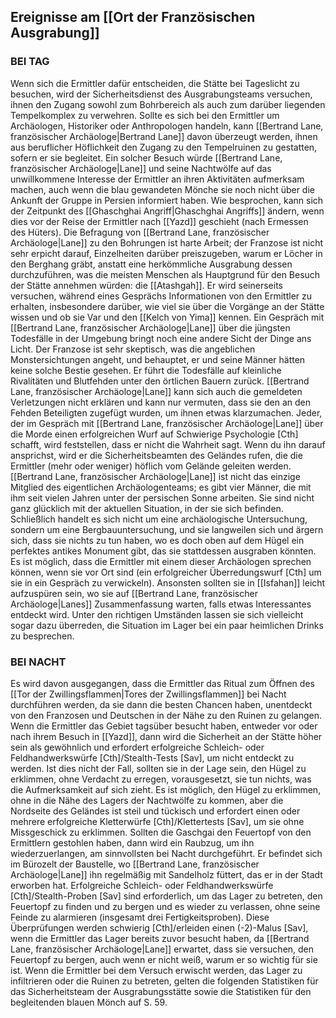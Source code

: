 ## Ereignisse am [[Ort der Französischen Ausgrabung]]


### BEI TAG
Wenn sich die Ermittler dafür entscheiden, die Stätte bei Tageslicht zu besuchen, wird der Sicherheitsdienst des Ausgrabungsteams versuchen, ihnen den Zugang sowohl zum Bohrbereich als auch zum darüber liegenden Tempelkomplex zu verwehren. Sollte es sich bei den Ermittler um Archäologen, Historiker oder Anthropologen handeln, kann [[Bertrand Lane, französischer Archäologe|Bertrand Lane]] davon überzeugt werden, ihnen aus beruflicher Höflichkeit den Zugang zu den Tempelruinen zu gestatten, sofern er sie begleitet. Ein solcher Besuch würde [[Bertrand Lane, französischer Archäologe|Lane]] und seine Nachtwölfe auf das unwillkommene Interesse der Ermittler an ihren Aktivitäten aufmerksam machen, auch wenn die blau gewandeten Mönche sie noch nicht über die Ankunft der Gruppe in Persien informiert haben.
Wie besprochen, kann sich der Zeitpunkt des [[Ghaschghai Angriff|Ghaschghai Angriffs]] ändern, wenn dies vor der Reise der Ermittler nach [[Yazd]] geschieht (nach Ermessen des Hüters). Die Befragung von [[Bertrand Lane, französischer Archäologe|Lane]] zu den Bohrungen ist harte Arbeit; der Franzose ist nicht sehr erpicht darauf, Einzelheiten darüber preiszugeben, warum er Löcher in den Berghang gräbt, anstatt eine herkömmliche Ausgrabung dessen durchzuführen, was die meisten Menschen als Hauptgrund für den Besuch der Stätte annehmen würden: die [[Atashgah]].
Er wird seinerseits versuchen, während eines Gesprächs Informationen von den Ermittler zu erhalten, insbesondere darüber, wie viel sie über die Vorgänge an der Stätte wissen und ob sie Var und den [[Kelch von Yima]] kennen.
Ein Gespräch mit [[Bertrand Lane, französischer Archäologe|Lane]] über die jüngsten Todesfälle in der Umgebung bringt noch eine andere Sicht der Dinge ans Licht. Der Franzose ist sehr skeptisch, was die angeblichen Monstersichtungen angeht, und behauptet, er und seine Männer hätten keine solche Bestie gesehen. Er führt die Todesfälle auf kleinliche Rivalitäten und Blutfehden unter den örtlichen Bauern zurück. [[Bertrand Lane, französischer Archäologe|Lane]] kann sich auch die gemeldeten Verletzungen nicht erklären und kann nur vermuten, dass sie den an den Fehden Beteiligten zugefügt wurden, um ihnen etwas klarzumachen. Jeder, der im Gespräch mit [[Bertrand Lane, französischer Archäologe|Lane]] über die Morde einen erfolgreichen Wurf auf Schwierige Psychologie [Cth] schafft, wird feststellen, dass er nicht die Wahrheit sagt. Wenn du ihn darauf ansprichst, wird er die Sicherheitsbeamten des Geländes rufen, die die Ermittler (mehr oder weniger) höflich vom Gelände geleiten werden.
[[Bertrand Lane, französischer Archäologe|Lane]] ist nicht das einzige Mitglied des eigentlichen Archäologenteams; es gibt vier Männer, die mit ihm seit vielen Jahren unter der persischen Sonne arbeiten. Sie sind nicht ganz glücklich mit der aktuellen Situation, in der sie sich befinden. Schließlich handelt es sich nicht um eine archäologische Untersuchung, sondern um eine Bergbauuntersuchung, und sie langweilen sich und ärgern sich, dass sie nichts zu tun haben, wo es doch oben auf dem Hügel ein perfektes antikes Monument gibt, das sie stattdessen ausgraben könnten. Es ist möglich, dass die Ermittler mit einem dieser Archäologen sprechen können, wenn sie vor Ort sind (ein erfolgreicher Überredungswurf [Cth] um sie in ein Gespräch zu verwickeln). Ansonsten sollten sie in [[Isfahan]] leicht aufzuspüren sein, wo sie auf [[Bertrand Lane, französischer Archäologe|Lanes]] Zusammenfassung warten, falls etwas Interessantes entdeckt wird. Unter den richtigen Umständen lassen sie sich vielleicht sogar dazu überreden, die Situation im Lager bei ein paar heimlichen Drinks zu besprechen.


### BEI NACHT
Es wird davon ausgegangen, dass die Ermittler das Ritual zum Öffnen des [[Tor der Zwillingsflammen|Tores der Zwillingsflammen]] bei Nacht durchführen werden, da sie dann die besten Chancen haben, unentdeckt von den Franzosen und Deutschen in der Nähe zu den Ruinen zu gelangen. Wenn die Ermittler das Gebiet tagsüber besucht haben, entweder vor oder nach ihrem Besuch in [[Yazd]], dann wird die Sicherheit an der Stätte höher sein als gewöhnlich und erfordert erfolgreiche Schleich- oder Feldhandwerkswürfe [Cth]/Stealth-Tests [Sav], um nicht entdeckt zu werden. Ist dies nicht der Fall, sollten sie in der Lage sein, den Hügel zu erklimmen, ohne Verdacht zu erregen, vorausgesetzt, sie tun nichts, was die Aufmerksamkeit auf sich zieht. Es ist möglich, den Hügel zu erklimmen, ohne in die Nähe des Lagers der Nachtwölfe zu kommen, aber die Nordseite des Geländes ist steil und tückisch und erfordert einen oder mehrere erfolgreiche Kletterwürfe [Cth]/Klettertests [Sav], um sie ohne Missgeschick zu erklimmen. Sollten die Gaschgai den Feuertopf von den Ermittlern gestohlen haben, dann wird ein Raubzug, um ihn wiederzuerlangen, am sinnvollsten bei Nacht durchgeführt. Er befindet sich im Bürozelt der Baustelle, wo [[Bertrand Lane, französischer Archäologe|Lane]] ihn regelmäßig mit Sandelholz füttert, das er in der Stadt erworben hat. Erfolgreiche Schleich- oder Feldhandwerkswürfe [Cth]/Stealth-Proben [Sav] sind erforderlich, um das Lager zu betreten, den Feuertopf zu finden und zu bergen und es wieder zu verlassen, ohne seine Feinde zu alarmieren (insgesamt drei Fertigkeitsproben). Diese Überprüfungen werden schwierig [Cth]/erleiden einen (-2)-Malus [Sav], wenn die Ermittler das Lager bereits zuvor besucht haben, da [[Bertrand Lane, französischer Archäologe|Lane]] erwartet, dass sie versuchen, den Feuertopf zu bergen, auch wenn er nicht weiß, warum er so wichtig für sie ist. Wenn die Ermittler bei dem Versuch erwischt werden, das Lager zu infiltrieren oder die Ruinen zu betreten, gelten die folgenden Statistiken für das Sicherheitsteam der Ausgrabungsstätte sowie die Statistiken für den begleitenden blauen Mönch auf S. 59.